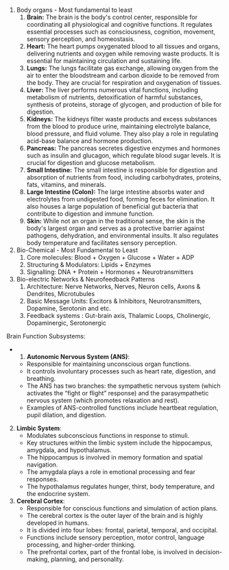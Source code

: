 
1. Body organs - Most fundamental to least
	1. **Brain:** The brain is the body's control center, responsible for coordinating all physiological and cognitive functions. It regulates essential processes such as consciousness, cognition, movement, sensory perception, and homeostasis.
	2. **Heart:** The heart pumps oxygenated blood to all tissues and organs, delivering nutrients and oxygen while removing waste products. It is essential for maintaining circulation and sustaining life.
	3. **Lungs:** The lungs facilitate gas exchange, allowing oxygen from the air to enter the bloodstream and carbon dioxide to be removed from the body. They are crucial for respiration and oxygenation of tissues.
	4. **Liver:** The liver performs numerous vital functions, including metabolism of nutrients, detoxification of harmful substances, synthesis of proteins, storage of glycogen, and production of bile for digestion.
	5. **Kidneys:** The kidneys filter waste products and excess substances from the blood to produce urine, maintaining electrolyte balance, blood pressure, and fluid volume. They also play a role in regulating acid-base balance and hormone production.
	6. **Pancreas:** The pancreas secretes digestive enzymes and hormones such as insulin and glucagon, which regulate blood sugar levels. It is crucial for digestion and glucose metabolism.
	7. **Small Intestine:** The small intestine is responsible for digestion and absorption of nutrients from food, including carbohydrates, proteins, fats, vitamins, and minerals.
	8. **Large Intestine (Colon):** The large intestine absorbs water and electrolytes from undigested food, forming feces for elimination. It also houses a large population of beneficial gut bacteria that contribute to digestion and immune function.
	9. **Skin:** While not an organ in the traditional sense, the skin is the body's largest organ and serves as a protective barrier against pathogens, dehydration, and environmental insults. It also regulates body temperature and facilitates sensory perception.
2. Bio-Chemical - Most Fundamental to Least
	1. Core molecules: Blood + Oxygen + Glucose + Water + ADP
	2. Structuring & Modulators: Lipids + Enzymes
	3. Signalling: DNA + Protein + Hormones + Neurotransmitters
3. Bio-electric Networks & Neurofeedback Patterns
	1. Architecture: Nerve Networks, Nerves, Neuron cells, Axons & Dendrites, Microtubules
	2. Basic Message Units: Excitors & Inhibitors, Neurotransmitters, Dopamine, Serotonin and etc.
	3. Feedback systems : Gut-brain axis, Thalamic Loops, Cholinergic, Dopaminergic, Serotonergic

Brain Function Subsystems:
- 1. **Autonomic Nervous System (ANS)**:
    - Responsible for maintaining unconscious organ functions.
    - It controls involuntary processes such as heart rate, digestion, and breathing.
    - The ANS has two branches: the sympathetic nervous system (which activates the “fight or flight” response) and the parasympathetic nervous system (which promotes relaxation and rest).
    - Examples of ANS-controlled functions include heartbeat regulation, pupil dilation, and digestion.
2. **Limbic System**:
    - Modulates subconscious functions in response to stimuli.
    - Key structures within the limbic system include the hippocampus, amygdala, and hypothalamus.
    - The hippocampus is involved in memory formation and spatial navigation.
    - The amygdala plays a role in emotional processing and fear responses.
    - The hypothalamus regulates hunger, thirst, body temperature, and the endocrine system.
3. **Cerebral Cortex**:
    - Responsible for conscious functions and simulation of action plans.
    - The cerebral cortex is the outer layer of the brain and is highly developed in humans.
    - It is divided into four lobes: frontal, parietal, temporal, and occipital.
    - Functions include sensory perception, motor control, language processing, and higher-order thinking.
    - The prefrontal cortex, part of the frontal lobe, is involved in decision-making, planning, and personality.